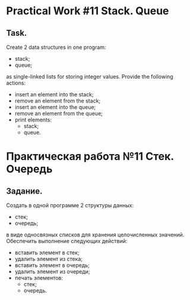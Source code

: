 # Practical Work #11 Stack. Queue

## Task.

Create 2 data structures in one program:

- stack;
- queue;

as single-linked lists for storing integer values.
Provide the following actions:

- insert an element into the stack;
- remove an element from the stack;
- insert an element into the queue;
- remove an element from the queue;
- print elements:
    - stack;
    - queue.

# Практическая работа №11 Стек. Очередь

## Задание.

Создать в одной программе 2 структуры данных:

- стек;
- очередь;

в виде односвязных списков для хранения целочисленных значений.
Обеспечить выполнение следующих действий:

- вставить элемент в стек;
- удалить элемент из стека;
- вставить элемент в очередь;
- удалить элемент из очереди;
- печать элементов:
    - стек;
    - очередь.